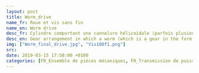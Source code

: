 ```yaml
---
layout: post
title: Worm_drive
name_fr: Roue et vis sans fin
name_en: Worm drive
desc_fr: Cylindre comportant une cannelure hélicoïdale (parfois plusieurs), la faisant ressembler à une tige filetée. Associée à un pignon, elle constitue un engrenage gauche (les deux axes ne sont pas dans le même plan), dans lequel elle se comporte comme une roue à une dent (ou plus, selon le nombre de cannelures). On appelle aussi parfois ce système roue et vis sans fin.
desc_en: Gear arrangement in which a worm (which is a gear in the form of a screw) meshes with a worm gear (which is similar in appearance to a spur gear).
img: ["Worm_final_drive.jpg", "Vis100f1.png"]
src: 
date: 2019-03-15 17:58:00 +0100
categories: [FR_Ensemble de pièces mécaniques, FR_Transmission de puissance, EN_Set of Mechanical part, EN_Power transmission]
---
```

